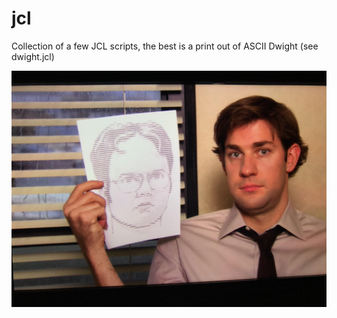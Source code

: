 # jcl
Collection of a few JCL scripts, the best is a print out of ASCII Dwight (see dwight.jcl)

![Image of ASCII DWIGHT](https://raw.githubusercontent.com/bently0602/jcl/master/dwightascii.jpg)
